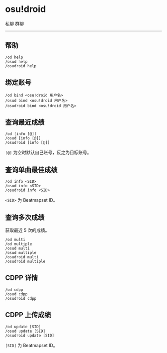 # osu!droid
<span class="span-friend">私聊</span>
<span class="span-group">群聊</span>

---

## 帮助
``` {1}
/od help
/osud help
/osudroid help
```

## 绑定账号
``` {1}
/od bind <osu!droid 用户名>
/osud bind <osu!droid 用户名>
/osudroid bind <osu!droid 用户名>
```

## 查询最近成绩
``` {1}
/od [info [@]]
/osud [info [@]]
/osudroid [info [@]]
```
`[@]` 为空时默认自己账号，反之为目标账号。

## 查询单曲最佳成绩
``` {1}
/od info <SID>
/osud info <SID>
/osudroid info <SID>
```
`<SID>` 为 Beatmapset ID。

## 查询多次成绩
获取最近 5 次的成绩。
``` {1}
/od multi
/od multiple
/osud multi
/osud multiple
/osudroid multi
/osudroid multiple
```

## CDPP 详情
``` {1}
/od cdpp
/osud cdpp
/osudroid cdpp
```

## CDPP 上传成绩
``` {1}
/od update [SID]
/osud update [SID]
/osudroid update [SID]
```
`[SID]` 为 Beatmapset ID。